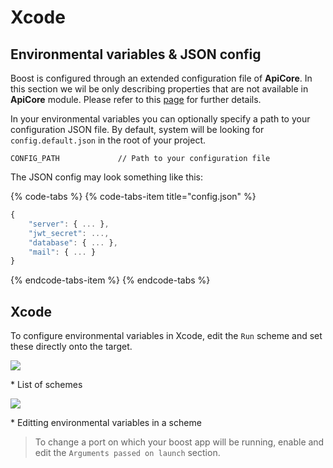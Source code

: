 # Xcode

## Environmental variables & JSON config

Boost is configured through an extended configuration file of **ApiCore**. In this section we wil be only describing properties that are not available in **ApiCore** module. Please refer to this [page](../components/apicore/configuration-1.md) for further details.

In your environmental variables you can optionally specify a path to your configuration JSON file. By default, system will be looking for `config.default.json` in the root of your project.

```text
CONFIG_PATH             // Path to your configuration file
```

The JSON config may look something like this:

{% code-tabs %}
{% code-tabs-item title="config.json" %}
```javascript
{
	"server": { ... },
	"jwt_secret": ...,
	"database": { ... },
	"mail": { ... }
}
```
{% endcode-tabs-item %}
{% endcode-tabs %}

## Xcode

To configure environmental variables in Xcode, edit the `Run` scheme and set these directly onto the target.

![](https://raw.githubusercontent.com/wiki/LiveUI/Boost/Images/xcode/select-scheme.png)

 \* List of schemes

![](https://raw.githubusercontent.com/wiki/LiveUI/Boost/Images/xcode/edit-scheme.png)

 \* Editting environmental variables in a scheme

> To change a port on which your boost app will be running, enable and edit the `Arguments passed on launch` section.



